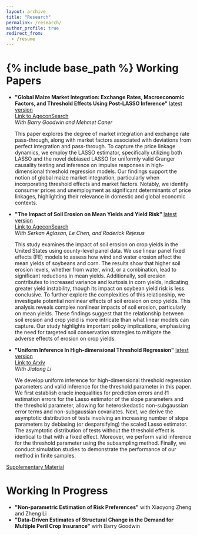 ```yaml
---
layout: archive
title: "Research"
permalink: /research/
author_profile: true
redirect_from:
  - /resume
---
```


{% include base_path %}
Working Papers
======
* __"Global Maize Market Integration: Exchange Rates, Macroeconomic Factors, and Threshold Effects Using Post-LASSO Inference"__ [latest version](https://hongqiangyan.github.io/files/Yan_Goodwin_Caner_Integration_Maize_Markets.pdf)  
  [Link to AgeconSearch](https://ageconsearch.umn.edu/record/335707?ln=en&v=pdf)  
  *With Barry Goodwin and Mehmet Caner*  

  This paper explores the degree of market integration and exchange rate pass-through, along with market factors associated with deviations from perfect integration and pass-through. To capture the price linkage dynamics, we employ the LASSO estimator, specifically utilizing both LASSO and the novel debiased LASSO for uniformly valid Granger causality testing and inference on impulse responses in high-dimensional threshold regression models. Our findings support the notion of global maize market integration, particularly when incorporating threshold effects and market factors. Notably, we identify consumer prices and unemployment as significant determinants of price linkages, highlighting their relevance in domestic and global economic contexts.

* __"The Impact of Soil Erosion on Mean Yields and Yield Risk"__ [latest version](https://hongqiangyan.github.io/files/Yan_Aglasan_Chen_Rejesus_Erosion_Yield.pdf)  
  [Link to AgeconSearch](https://ageconsearch.umn.edu/record/343580?ln=en&v=pdf)  
  *With Serkan Aglasan, Le Chen, and Roderick Rejesus*  

  This study examines the impact of soil erosion on crop yields in the United States using county-level panel data. We use linear panel fixed effects (FE) models to assess how wind and water erosion affect the mean yields of soybeans and corn. The results show that higher soil erosion levels, whether from water, wind, or a combination, lead to significant reductions in mean yields. Additionally, soil erosion contributes to increased variance and kurtosis in corn yields, indicating greater yield instability, though its impact on soybean yield risk is less conclusive. To further explore the complexities of this relationship, we investigate potential nonlinear effects of soil erosion on crop yields. This analysis reveals complex nonlinear impacts of soil erosion, particularly on mean yields. These findings suggest that the relationship between soil erosion and crop yield is more intricate than what linear models can capture. Our study highlights important policy implications, emphasizing the need for targeted soil conservation strategies to mitigate the adverse effects of erosion on crop yields.

* __"Uniform Inference In High-dimensional Threshold Regression"__ [latest version](https://hongqiangyan.github.io/files/Yan_Aglasan_Chen_Rejesus_Erosion_Yield.pdf)  
  [Link to Arxiv](https://arxiv.org/abs/2404.08105)  
  *With Jiatong Li*  

  We develop uniform inference for high-dimensional threshold regression parameters and valid inference for the threshold parameter in this paper. We first establish oracle inequalities for prediction errors and ℓ1 estimation errors for the Lasso estimator of the slope parameters and the threshold parameter, allowing for heteroskedastic non-subgaussian error terms and non-subgaussian covariates. Next, we derive the asymptotic distribution of tests involving an increasing number of slope parameters by debiasing (or desparsifying) the scaled Lasso estimator. The asymptotic distribution of tests without the threshold effect is identical to that with a fixed effect. Moreover, we perform valid inference for the threshold parameter using the subsampling method. Finally, we conduct simulation studies to demonstrate the performance of our method in finite samples.

[Supplementary Material](https://github.com/hongqiangyan/desparsified_Lasso_threshold_reg)

Working In Progress
======
* __"Non-parametric Estimation of Risk Preferences"__ with Xiaoyong Zheng and Zheng Li
* __"Data-Driven Estimates of Structural Change in the Demand for Multiple Peril Crop Insurance"__ wirh Barry Goodwin
